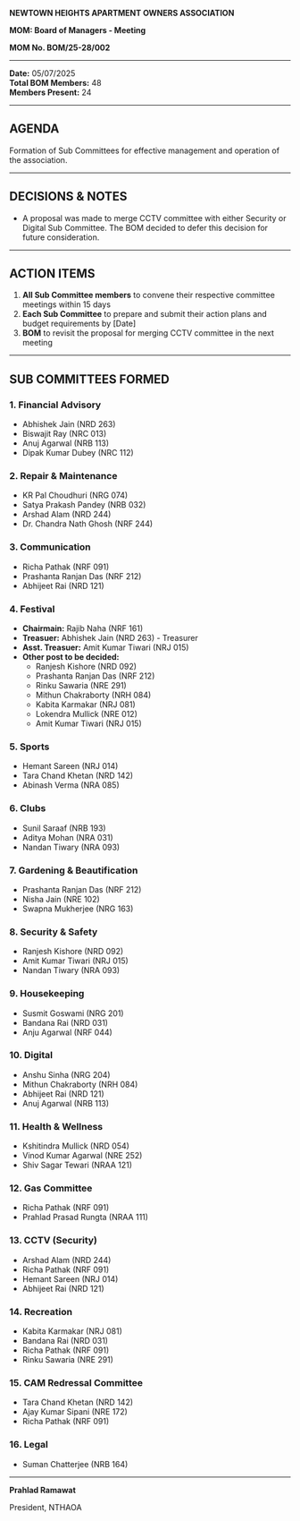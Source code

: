 **NEWTOWN HEIGHTS APARTMENT OWNERS ASSOCIATION**

**MOM: Board of Managers - Meeting**

**MOM No. BOM/25-28/002**

---

**Date:** 05/07/2025  
**Total BOM Members:** 48  
**Members Present:** 24

---

## AGENDA
Formation of Sub Committees for effective management and operation of the association.

---

## DECISIONS & NOTES

- A proposal was made to merge CCTV committee with either Security or Digital Sub Committee. The BOM decided to defer this decision for future consideration.

---

## ACTION ITEMS

1. **All Sub Committee members** to convene their respective committee meetings within 15 days
2. **Each Sub Committee** to prepare and submit their action plans and budget requirements by [Date]
3. **BOM** to revisit the proposal for merging CCTV committee in the next meeting

---

## SUB COMMITTEES FORMED

### 1. Financial Advisory
- Abhishek Jain (NRD 263)
- Biswajit Ray (NRC 013)
- Anuj Agarwal (NRB 113)
- Dipak Kumar Dubey (NRC 112)

### 2. Repair & Maintenance
- KR Pal Choudhuri (NRG 074)
- Satya Prakash Pandey (NRB 032)
- Arshad Alam (NRD 244)
- Dr. Chandra Nath Ghosh (NRF 244)

### 3. Communication
- Richa Pathak (NRF 091)
- Prashanta Ranjan Das (NRF 212)
- Abhijeet Rai (NRD 121)

### 4. Festival
- **Chairmain:** Rajib Naha (NRF 161)
- **Treasuer:** Abhishek Jain (NRD 263) - Treasurer
- **Asst. Treasuer:** Amit Kumar Tiwari (NRJ 015)
- **Other post to be decided:**
  - Ranjesh Kishore (NRD 092)
  - Prashanta Ranjan Das (NRF 212)
  - Rinku Sawaria (NRE 291)
  - Mithun Chakraborty (NRH 084)
  - Kabita Karmakar (NRJ 081)
  - Lokendra Mullick (NRE 012)
  - Amit Kumar Tiwari (NRJ 015)

### 5. Sports
- Hemant Sareen (NRJ 014)
- Tara Chand Khetan (NRD 142)
- Abinash Verma (NRA 085)

### 6. Clubs
- Sunil Saraaf (NRB 193)
- Aditya Mohan (NRA 031)
- Nandan Tiwary (NRA 093)

### 7. Gardening & Beautification
- Prashanta Ranjan Das (NRF 212)
- Nisha Jain (NRE 102)
- Swapna Mukherjee (NRG 163)

### 8. Security & Safety
- Ranjesh Kishore (NRD 092)
- Amit Kumar Tiwari (NRJ 015)
- Nandan Tiwary (NRA 093)

### 9. Housekeeping
- Susmit Goswami (NRG 201)
- Bandana Rai (NRD 031)
- Anju Agarwal (NRF 044)

### 10. Digital
- Anshu Sinha (NRG 204)
- Mithun Chakraborty (NRH 084)
- Abhijeet Rai (NRD 121)
- Anuj Agarwal (NRB 113)

### 11. Health & Wellness
- Kshitindra Mullick (NRD 054)
- Vinod Kumar Agarwal (NRE 252)
- Shiv Sagar Tewari (NRAA 121)

### 12. Gas Committee
- Richa Pathak (NRF 091)
- Prahlad Prasad Rungta (NRAA 111)

### 13. CCTV (Security)
- Arshad Alam (NRD 244)
- Richa Pathak (NRF 091)
- Hemant Sareen (NRJ 014)
- Abhijeet Rai (NRD 121)

### 14. Recreation
- Kabita Karmakar (NRJ 081)
- Bandana Rai (NRD 031)
- Richa Pathak (NRF 091)
- Rinku Sawaria (NRE 291)

### 15. CAM Redressal Committee
- Tara Chand Khetan (NRD 142)
- Ajay Kumar Sipani (NRE 172)
- Richa Pathak (NRF 091)

### 16. Legal
- Suman Chatterjee (NRB 164)

---





**Prahlad Ramawat** 

President, NTHAOA
